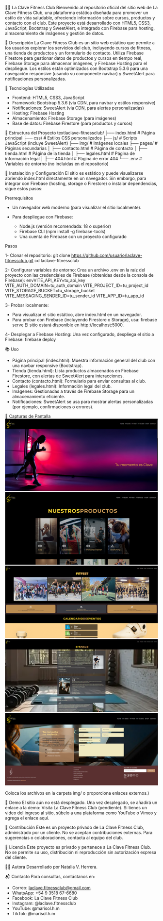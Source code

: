 🏋️‍♂️ La Clave Fitness Club
Bienvenido al repositorio oficial del sitio web de La Clave Fitness Club, una plataforma estática diseñada para promover un estilo de vida saludable, ofreciendo información sobre cursos, productos y contacto con el club. Este proyecto está desarrollado con HTML5, CSS3, JavaScript, Bootstrap y SweetAlert, e integrado con Firebase para hosting, almacenamiento de imágenes y gestión de datos.

🎯 Descripción
La Clave Fitness Club es un sitio web estático que permite a los usuarios explorar los servicios del club, incluyendo cursos de fitness, una tienda de productos y un formulario de contacto. Utiliza Firebase Firestore para gestionar datos de productos y cursos en tiempo real, Firebase Storage para almacenar imágenes, y Firebase Hosting para el despliegue. Los estilos están optimizados con Bootstrap 5.3.6 para una navegación responsive (usando su componente navbar) y SweetAlert para notificaciones personalizadas.

🚀 Tecnologías Utilizadas

* Frontend: HTML5, CSS3, JavaScript
* Framework: Bootstrap 5.3.6 (via CDN, para navbar y estilos responsive)
* Notificaciones: SweetAlert (via CDN, para alertas personalizadas)
* Hosting: Firebase Hosting
* Almacenamiento: Firebase Storage (para imágenes)
* Base de datos: Firebase Firestore (para productos y cursos)

📂 Estructura del Proyecto
textlaclave-fitnessclub/
├── index.html              # Página principal
├── css/                    # Estilos CSS personalizados
├── js/                     # Scripts JavaScript (incluye SweetAlert)
├── img/                    # Imágenes locales
├── pages/                  # Páginas secundarias
│   ├── contacto.html       # Página de contacto
│   ├── tienda.html         # Página de la tienda
│   ├── legales.html        # Página de información legal
│   ├── 404.html            # Página de error 404
└── .env                    # Variables de entorno (no incluidas en el repositorio)

🔧 Instalación y Configuración
El sitio es estático y puede visualizarse abriendo index.html directamente en un navegador. Sin embargo, para integrar con Firebase (hosting, storage o Firestore) o instalar dependencias, sigue estos pasos:

Prerrequisitos

* Un navegador web moderno (para visualizar el sitio localmente).
* Para despliegue con Firebase:

   * Node.js (versión recomendada: 18 o superior)
   * Firebase CLI (npm install -g firebase-tools)
   * Una cuenta de Firebase con un proyecto configurado

Pasos

1- Clonar el repositorio:
   git clone https://github.com/usuario/laclave-fitnessclub.git
   cd laclave-fitnessclub

2- Configurar variables de entorno:
Crea un archivo .env en la raíz del proyecto con las credenciales de Firebase (obtenidas desde la consola de Firebase):
envVITE_API_KEY=tu_api_key
VITE_AUTH_DOMAIN=tu_auth_domain
VITE_PROJECT_ID=tu_project_id
VITE_STORAGE_BUCKET=tu_storage_bucket
VITE_MESSAGING_SENDER_ID=tu_sender_id
VITE_APP_ID=tu_app_id

3- Probar localmente:

* Para visualizar el sitio estático, abre index.html en un navegador.
* Para probar con Firebase (incluyendo Firestore o Storage), usa:
   firebase serve
   El sitio estará disponible en http://localhost:5000.

4- Desplegar a Firebase Hosting:
Una vez configurado, despliega el sitio a Firebase:
   firebase deploy


📚 Uso

* Página principal (index.html): Muestra información general del club con una navbar responsive (Bootstrap).
* Tienda (tienda.html): Lista productos almacenados en Firebase Firestore, con alertas de SweetAlert para interacciones.
* Contacto (contacto.html): Formulario para enviar consultas al club.
* Legales (legales.html): Información legal del club.
* Imágenes: Gestionadas a través de Firebase Storage para un almacenamiento eficiente.
* Notificaciones: SweetAlert se usa para mostrar alertas personalizadas (por ejemplo, confirmaciones o errores).

📸 Capturas de Pantalla
![Index](img/index.png)
![Shop](img/shop.png)
![FitFest](img/fitfest.png)
![FitZone](img/fitzone.png)
![Contact](img/contact.png)

Coloca los archivos en la carpeta img/ o proporciona enlaces externos.)

🎥 Demo
El sitio aún no está desplegado. Una vez desplegado, se añadirá un enlace a la demo:
Visita La Clave Fitness Club (pendiente).
Si tienes un video del ingreso al sitio, súbelo a una plataforma como YouTube o Vimeo y agrega el enlace aquí.

🤝 Contribución
Este es un proyecto privado de La Clave Fitness Club, administrado por un cliente. No se aceptan contribuciones externas. Para sugerencias o colaboraciones, contacta al equipo del club.

📜 Licencia
Este proyecto es privado y pertenece a La Clave Fitness Club. No se permite su uso, distribución ni reproducción sin autorización expresa del cliente.

👩‍💻 Autora
Desarrollado por Natalia V. Herrera.

📬 Contacto
Para consultas, contáctanos en:

* Correo: laclave.fitnessclub@gmail.com
* WhatsApp: +54 9 3518 67-6680
* Facebook: La Clave Fitness Club
* Instagram: @laclave.fitnessclub
* YouTube: @marisol.h.m
* TikTok: @marisol.h.m